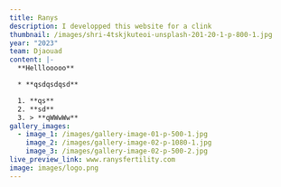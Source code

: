 ```yaml
---
title: Ranys
description: I developped this website for a clink
thumbnail: /images/shri-4tskjkuteoi-unsplash-201-20-1-p-800-1.jpg
year: "2023"
team: Djaouad
content: |-
  **Helllooooo**

  * **qsdqsdqsd**

  1. **qs**
  2. **sd**
  3. > **qWWwWw**
gallery_images:
  - image_1: /images/gallery-image-01-p-500-1.jpg
    image_2: /images/gallery-image-02-p-1080-1.jpg
    image_3: /images/gallery-image-02-p-500-2.jpg
live_preview_link: www.ranysfertility.com
image: images/logo.png
---
```


